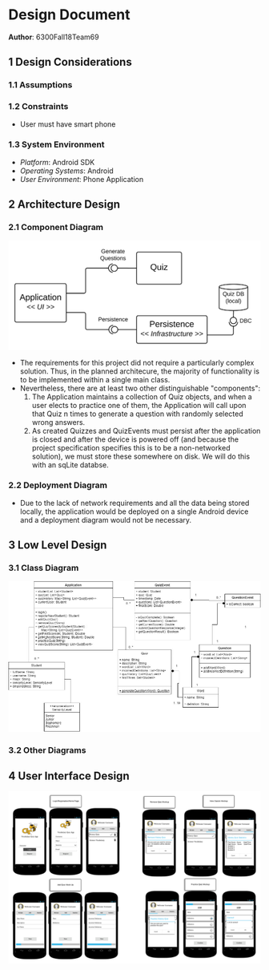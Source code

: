 # Design Document
**Author**: 6300Fall18Team69

## 1 Design Considerations

### 1.1 Assumptions

### 1.2 Constraints
* User must have smart phone

### 1.3 System Environment
* _Platform_: Android SDK
* _Operating Systems_: Android
* _User Environment_: Phone Application

## 2 Architecture Design

### 2.1 Component Diagram
![alt text](./pics/Component%20Diagram.svg)

* The requirements for this project did not require a particularly complex solution.  Thus, in the planned architecure, the majority of functionality is to be implemented within a single main class.
* Nevertheless, there are at least two other distinguishable "components":
  1. The Application maintains a collection of Quiz objects, and when a user elects to practice one of them, the Application will call upon that Quiz n times to generate a question with randomly selected wrong answers.
  2. As created Quizzes and QuizEvents must persist after the application is closed and after the device is powered off (and because the project specification specifies this is to be a non-networked solution), we must store these somewhere on disk.  We will do this with an sqLite databse.

### 2.2 Deployment Diagram
* Due to the lack of network requirements and all the data being stored locally, the application would be deployed on a single Android device and a deployment diagram would not be necessary.

## 3 Low Level Design

### 3.1 Class Diagram

![alt text](../Design-Team/Group%20Project%20D1%20-%20Updated.jpg)

### 3.2 Other Diagrams

## 4 User Interface Design

![alt text](./pics/CS6300%20UI%20Design%20.png)
